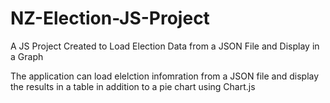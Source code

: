 # NZ-Election-JS-Project
A JS Project Created to Load Election Data from a JSON File and Display in a Graph

The application can load elelction infomration from a JSON file and display the results in a table in addition to a pie chart using Chart.js
